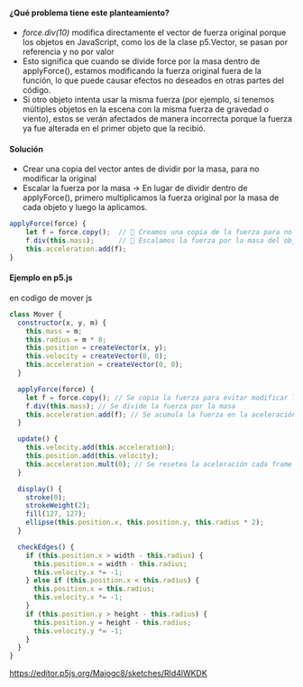 #### ¿Qué problema tiene este planteamiento?
 - *force.div(10)* modifica directamente el vector de fuerza original porque los objetos en JavaScript, como los de la clase p5.Vector, se pasan por referencia y no por valor
 - Esto significa que cuando se divide force por la masa dentro de applyForce(), estamos modificando la fuerza original fuera de la función, lo que puede causar efectos no deseados en otras partes del código.
 - Si otro objeto intenta usar la misma fuerza (por ejemplo, si tenemos múltiples objetos en la escena con la misma fuerza de gravedad o viento), estos se verán afectados de manera incorrecta porque la fuerza ya fue alterada en el primer objeto que la recibió.

#### Solución 
- Crear una copia del vector antes de dividir por la masa, para no modificar la original
- Escalar la fuerza por la masa → En lugar de dividir dentro de applyForce(), primero multiplicamos la fuerza original por la masa de cada objeto y luego la aplicamos.
```js
applyForce(force) {
    let f = force.copy();  // 🔹 Creamos una copia de la fuerza para no modificar la original
    f.div(this.mass);      // 🔹 Escalamos la fuerza por la masa del objeto
    this.acceleration.add(f);
}
```

#### Ejemplo en p5.js
en codigo de mover js
```js
class Mover {
  constructor(x, y, m) {
    this.mass = m;
    this.radius = m * 8;
    this.position = createVector(x, y);
    this.velocity = createVector(0, 0);
    this.acceleration = createVector(0, 0);
  }

  applyForce(force) {
    let f = force.copy(); // Se copia la fuerza para evitar modificar la original
    f.div(this.mass); // Se divide la fuerza por la masa
    this.acceleration.add(f); // Se acumula la fuerza en la aceleración
  }

  update() {
    this.velocity.add(this.acceleration);
    this.position.add(this.velocity);
    this.acceleration.mult(0); // Se resetea la aceleración cada frame
  }

  display() {
    stroke(0);
    strokeWeight(2);
    fill(127, 127);
    ellipse(this.position.x, this.position.y, this.radius * 2);
  }

  checkEdges() {
    if (this.position.x > width - this.radius) {
      this.position.x = width - this.radius;
      this.velocity.x *= -1;
    } else if (this.position.x < this.radius) {
      this.position.x = this.radius;
      this.velocity.x *= -1;
    }
    if (this.position.y > height - this.radius) {
      this.position.y = height - this.radius;
      this.velocity.y *= -1;
    }
  }
}
```
https://editor.p5js.org/Majogc8/sketches/Rld4lWKDK

